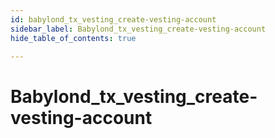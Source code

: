 ```yaml
---
id: babylond_tx_vesting_create-vesting-account
sidebar_label: Babylond_tx_vesting_create-vesting-account
hide_table_of_contents: true

---
```


# Babylond_tx_vesting_create-vesting-account